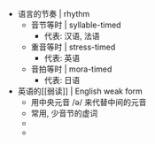 - 语言的节奏 | rhythm
	- 音节等时 | syllable-timed
		- 代表: 汉语, 法语
	- 重音等时 | stress-timed
		- 代表: 英语
	- 音拍等时 | mora-timed
		- 代表: 日语
- 英语的[[弱读]] | English weak form
	- 用中央元音 /ə/ 来代替中间的元音
	- 常用, 少音节的虚词
	-
	-